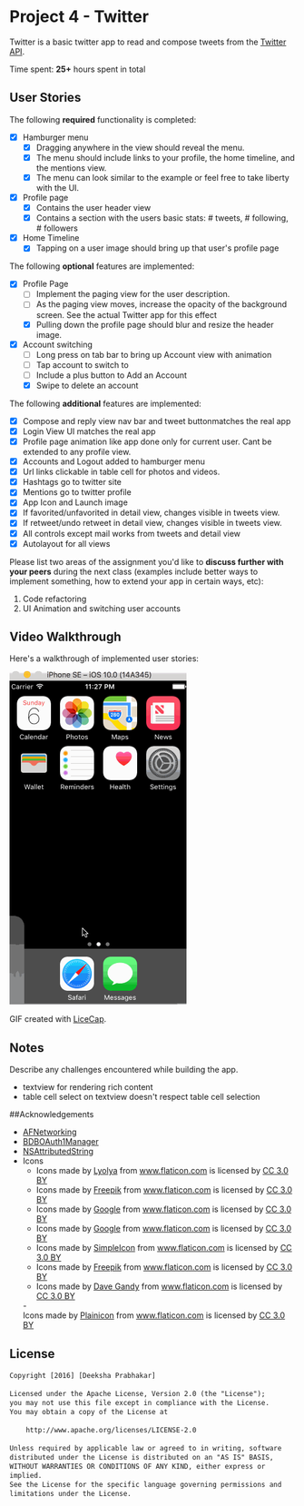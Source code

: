 # Project 4 - Twitter

Twitter is a basic twitter app to read and compose tweets from the [Twitter API](https://apps.twitter.com/).

Time spent: **25+** hours spent in total

## User Stories

The following **required** functionality is completed:

- [x] Hamburger menu
   - [x] Dragging anywhere in the view should reveal the menu.
   - [x] The menu should include links to your profile, the home timeline, and the mentions view.
   - [x] The menu can look similar to the example or feel free to take liberty with the UI.
- [x] Profile page
   - [x] Contains the user header view
   - [x] Contains a section with the users basic stats: # tweets, # following, # followers
- [x] Home Timeline
   - [x] Tapping on a user image should bring up that user's profile page

The following **optional** features are implemented:

- [x] Profile Page
   - [ ] Implement the paging view for the user description.
   - [ ] As the paging view moves, increase the opacity of the background screen. See the actual Twitter app for this effect
   - [x] Pulling down the profile page should blur and resize the header image.
- [x] Account switching
   - [ ] Long press on tab bar to bring up Account view with animation
   - [ ] Tap account to switch to
   - [ ] Include a plus button to Add an Account
   - [x] Swipe to delete an account

The following **additional** features are implemented:

- [x] Compose and reply view nav bar and tweet buttonmatches the real app
- [x] Login View UI matches the real app
- [x] Profile page animation like app done only for current user. Cant be extended to any profile view.
- [x] Accounts and Logout added to hamburger menu
- [x] Url links clickable in table cell for photos and videos.
- [x] Hashtags go to twitter site
- [x] Mentions go to twitter profile
- [x] App Icon and Launch image
- [x] If favorited/unfavorited in detail view, changes visible in tweets view. 
- [x] If retweet/undo retweet in detail view, changes visible in tweets view.
- [x] All controls except mail works from tweets and detail view
- [x] Autolayout for all views

Please list two areas of the assignment you'd like to **discuss further with your peers** during the next class (examples include better ways to implement something, how to extend your app in certain ways, etc):

1. Code refactoring
2. UI Animation and switching user accounts

## Video Walkthrough

Here's a walkthrough of implemented user stories:

<img src='https://github.com/DeekshaPrabhakar/Twitter/blob/master/Walkthrough3.gif' title='Video Walkthrough' width='' alt='Video Walkthrough' />

GIF created with [LiceCap](http://www.cockos.com/licecap/).

## Notes

Describe any challenges encountered while building the app.
- textview for rendering rich content
- table cell select on textview doesn't respect table cell selection

##Acknowledgements
- <a href="https://github.com/AFNetworking/AFNetworking">AFNetworking</a>
- <a href="https://github.com/bdbergeron/BDBOAuth1Manager">BDBOAuth1Manager</a>
- <a href="http://stackoverflow.com/questions/35908306/how-to-extract-link-from-uitextview-and-load-image-from-the-link-like-facebook-o"> NSAttributedString</a>
- Icons 
    - <div>Icons made by <a href="http://www.flaticon.com/authors/lyolya" title="Lyolya">Lyolya</a> from <a href="http://www.flaticon.com" title="Flaticon">www.flaticon.com</a> is licensed by <a href="http://creativecommons.org/licenses/by/3.0/" title="Creative Commons BY 3.0" target="_blank">CC 3.0 BY</a></div>
    - <div>Icons made by <a href="http://www.flaticon.com/authors/freepik" title="Freepik">Freepik</a> from <a href="http://www.flaticon.com" title="Flaticon">www.flaticon.com</a> is licensed by <a href="http://creativecommons.org/licenses/by/3.0/" title="Creative Commons BY 3.0" target="_blank">CC 3.0 BY</a></div>
    - <div>Icons made by <a href="http://www.flaticon.com/authors/google" title="Google">Google</a> from <a href="http://www.flaticon.com" title="Flaticon">www.flaticon.com</a> is licensed by <a href="http://creativecommons.org/licenses/by/3.0/" title="Creative Commons BY 3.0" target="_blank">CC 3.0 BY</a></div>
    - <div>Icons made by <a href="http://www.flaticon.com/authors/google" title="Google">Google</a> from <a href="http://www.flaticon.com" title="Flaticon">www.flaticon.com</a> is licensed by <a href="http://creativecommons.org/licenses/by/3.0/" title="Creative Commons BY 3.0" target="_blank">CC 3.0 BY</a></div>
    - <div>Icons made by <a href="http://www.flaticon.com/authors/simpleicon" title="SimpleIcon">SimpleIcon</a> from <a href="http://www.flaticon.com" title="Flaticon">www.flaticon.com</a> is licensed by <a href="http://creativecommons.org/licenses/by/3.0/" title="Creative Commons BY 3.0" target="_blank">CC 3.0 BY</a></div>
    - <div>Icons made by <a href="http://www.freepik.com" title="Freepik">Freepik</a> from <a href="http://www.flaticon.com" title="Flaticon">www.flaticon.com</a> is licensed by <a href="http://creativecommons.org/licenses/by/3.0/" title="Creative Commons BY 3.0" target="_blank">CC 3.0 BY</a></div>
    - <div>Icons made by <a href="http://www.flaticon.com/authors/dave-gandy" title="Dave Gandy">Dave Gandy</a> from <a href="http://www.flaticon.com" title="Flaticon">www.flaticon.com</a> is licensed by <a href="http://creativecommons.org/licenses/by/3.0/" title="Creative Commons BY 3.0" target="_blank">CC 3.0 BY</a></div>
    -<div>Icons made by <a href="http://www.flaticon.com/authors/plainicon" title="Plainicon">Plainicon</a> from <a href="http://www.flaticon.com" title="Flaticon">www.flaticon.com</a> is licensed by <a href="http://creativecommons.org/licenses/by/3.0/" title="Creative Commons BY 3.0" target="_blank">CC 3.0 BY</a></div>

## License

    Copyright [2016] [Deeksha Prabhakar]

    Licensed under the Apache License, Version 2.0 (the "License");
    you may not use this file except in compliance with the License.
    You may obtain a copy of the License at

        http://www.apache.org/licenses/LICENSE-2.0

    Unless required by applicable law or agreed to in writing, software
    distributed under the License is distributed on an "AS IS" BASIS,
    WITHOUT WARRANTIES OR CONDITIONS OF ANY KIND, either express or implied.
    See the License for the specific language governing permissions and
    limitations under the License.
